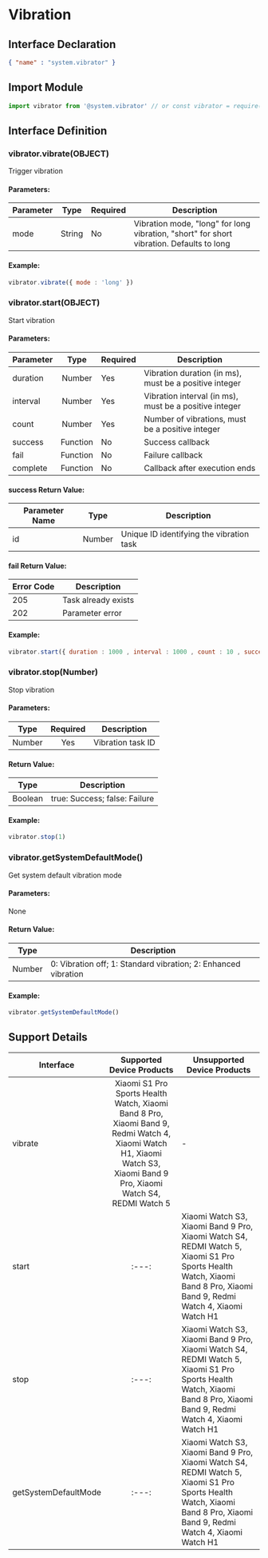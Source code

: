 <!-- 源地址: https://iot.mi.com/vela/quickapp/en/features/system/vibrator.html -->

# Vibration

## Interface Declaration
```json
{ "name" : "system.vibrator" }
```

## Import Module
```javascript
import vibrator from '@system.vibrator' // or const vibrator = require('@system.vibrator')
```

## Interface Definition

### vibrator.vibrate(OBJECT)

Trigger vibration

#### Parameters:

Parameter | Type | Required | Description  
---|:---:|---|---  
mode | String | No | Vibration mode, "long" for long vibration, "short" for short vibration. Defaults to long  
  
#### Example:
```javascript
vibrator.vibrate({ mode : 'long' })
```

### vibrator.start(OBJECT)

Start vibration

#### Parameters:

Parameter | Type | Required | Description  
---|:---:|---|---  
duration | Number | Yes | Vibration duration (in ms), must be a positive integer  
interval | Number | Yes | Vibration interval (in ms), must be a positive integer  
count | Number | Yes | Number of vibrations, must be a positive integer  
success | Function | No | Success callback  
fail | Function | No | Failure callback  
complete | Function | No | Callback after execution ends  
  
#### success Return Value:

Parameter Name | Type | Description  
---|:---:|---  
id | Number | Unique ID identifying the vibration task  
  
#### fail Return Value:

Error Code | Description  
---|---  
205 | Task already exists  
202 | Parameter error  
  
#### Example:
```javascript
vibrator.start({ duration : 1000 , interval : 1000 , count : 10 , success : function(data){ console.log(` handling success, id = ${ data.id } `)} , fail : function(data , code){ console.log(` handling fail, code = ${ code } , errorMsg= ${ data } `)} , complete : function() { console.log(` handling complete `)} })
```

### vibrator.stop(Number)

Stop vibration

#### Parameters:

Type | Required | Description  
---|:---:|---  
Number | Yes | Vibration task ID  
  
#### Return Value:

Type | Description  
---|---  
Boolean | true: Success; false: Failure  
  
#### Example:
```javascript
vibrator.stop(1)
```

### vibrator.getSystemDefaultMode()

Get system default vibration mode

#### Parameters:

None

#### Return Value:

Type | Description  
---|---  
Number | 0: Vibration off; 1: Standard vibration; 2: Enhanced vibration  
  
#### Example:
```javascript
vibrator.getSystemDefaultMode()
```

## Support Details

Interface | Supported Device Products | Unsupported Device Products  
---|:---:|---  
vibrate | Xiaomi S1 Pro Sports Health Watch, Xiaomi Band 8 Pro, Xiaomi Band 9, Redmi Watch 4, Xiaomi Watch H1, Xiaomi Watch S3, Xiaomi Band 9 Pro, Xiaomi Watch S4, REDMI Watch 5 | -  
start |:---:| Xiaomi Watch S3, Xiaomi Band 9 Pro, Xiaomi Watch S4, REDMI Watch 5, Xiaomi S1 Pro Sports Health Watch, Xiaomi Band 8 Pro, Xiaomi Band 9, Redmi Watch 4, Xiaomi Watch H1  
stop |:---:| Xiaomi Watch S3, Xiaomi Band 9 Pro, Xiaomi Watch S4, REDMI Watch 5, Xiaomi S1 Pro Sports Health Watch, Xiaomi Band 8 Pro, Xiaomi Band 9, Redmi Watch 4, Xiaomi Watch H1  
getSystemDefaultMode |:---:| Xiaomi Watch S3, Xiaomi Band 9 Pro, Xiaomi Watch S4, REDMI Watch 5, Xiaomi S1 Pro Sports Health Watch, Xiaomi Band 8 Pro, Xiaomi Band 9, Redmi Watch 4, Xiaomi Watch H1
